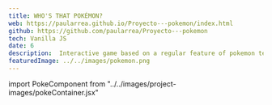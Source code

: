 ```yaml
---
title: WHO'S THAT POKÉMON?
web: https://paularrea.github.io/Proyecto---pokemon/index.html
github: https://github.com/paularrea/Proyecto---pokemon
tech: Vanilla JS
date: 6
description:  Interactive game based on a regular feature of pokemon television episodes where the viwer guess the pokemon previusly shown as a dark silouette.
featuredImage: ../../images/pokemon.png
---
```

import PokeComponent from "../../images/project-images/pokeContainer.jsx"

<PokeComponent/>
